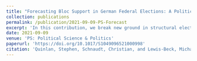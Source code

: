 ```yaml
---
title: "Forecasting Bloc Support in German Federal Elections: A Political-History Model (peer-reviewed journal article)"
collection: publications
permalink: /publication/2021-09-09-PS-Forecast
excerpt: 'In this contribution, we break new ground in structural election forecasting. First, we spurn the dominant-government-versus-opposition paradigm and predict the performance of individual blocs. Although this approach is not new to the structural approach per se, our effort eschews any public-opinion measures. Second, and more innovatively, we focus exclusively on the undermined dimension of a country's political history. Our model posits that vote share as a function of longer term—if not enduring-political structure variables have potency in predicting. These variables tap profound political events, such as German reunification, "grand-coalition" governance, party dominance in the Länder, and past party strength. This constellation of factors constitutes what we call a political-history model. Such a stance may seem bold until we recall that Germany represents a contemporary beacon of political stability. We demonstrate that this approach yields relatively sound estimates for the Christian Democratic Union/Christian Social Union (CDU/CSU), Social Democratic Party (SPD), and All Others across 18 German Federal Elections over six decades.'
date: 2021-09-09
venue: 'PS: Political Science & Politics'
paperurl: 'https://doi.org/10.1017/S1049096521000998'
citation: 'Quinlan, Stephen, Schnaudt, Christian, and Lewis-Beck, Michael. 2021. „Forecasting Bloc Support in German Federal Elections: A Political-History Model.“ PS: Political Science & Politics (online first): 1-6. '
---
```

